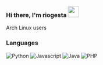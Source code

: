### Hi there, I'm riogesta <img width="30" src="https://camo.githubusercontent.com/e8e7b06ecf583bc040eb60e44eb5b8e0ecc5421320a92929ce21522dbc34c891/68747470733a2f2f6d656469612e67697068792e636f6d2f6d656469612f6876524a434c467a6361737252346961377a2f67697068792e676966">

Arch Linux users 

### Languages
![Python](https://img.shields.io/badge/Python-blue?style=flat&logo=python&logoColor=ffffff)
![Javascript](https://img.shields.io/badge/Javascript-F7DF1E?style=flat&logo=javascript&logoColor=323232)
![Java](https://img.shields.io/badge/Java-e12a2b?style=flat&logo=openjdk&logoColor=ffffff)
![PHP](https://img.shields.io/badge/PHP-777BB4?style=flat&logo=PHP&logoColor=ffffff)



<!--
**riogesta/riogesta** is a ✨ _special_ ✨ repository because its `README.md` (this file) appears on your GitHub profile.

Here are some ideas to get you started:

- 🔭 I’m currently working on ...
- 🌱 I’m currently learning ...
- 👯 I’m looking to collaborate on ...
- 🤔 I’m looking for help with ...
- 💬 Ask me about ...
- 📫 How to reach me: ...
- 😄 Pronouns: ...
- ⚡ Fun fact: ...
-->
